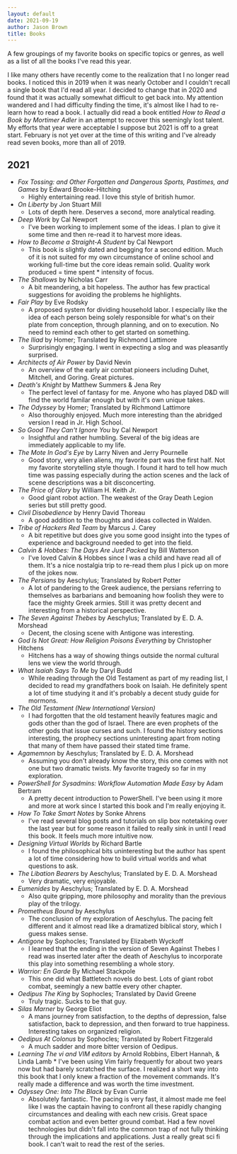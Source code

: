 ```yaml
---
layout: default
date: 2021-09-19
author: Jason Brown
title: Books
---
```

A few groupings of my favorite books on specific topics or genres, as well as a list of all the books I've read this year.

I like many others have recently come to the realization that I no longer read books. I noticed this in 2019 when it was nearly October and I couldn't recall a single book that I'd read all year. I decided to change that in 2020 and found that it was actually somewhat difficult to get back into. My attention wandered and I had difficulty finding the time, it's almost like I had to re-learn how to read a book. I actually did read a book entitled *How to Read a Book by Mortimer Adler* in an attempt to recover this seemingly lost talent. My efforts that year were acceptable I suppose but 2021 is off to a great start. February is not yet over at the time of this writing and I've already read seven books, more than all of 2019.

## 2021
* *Fox Tossing: and Other Forgotten and Dangerous Sports, Pastimes, and Games* by Edward Brooke-Hitching
	* Highly entertaining read. I love this style of british humor.
* *On Liberty* by Jon Stuart Mill
	* Lots of depth here. Deserves a second, more analytical reading.
* *Deep Work* by Cal Newport
	* I've been working to implement some of the ideas. I plan to give it some time and then re-read it to harvest more ideas.
* *How to Become a Straight-A Student* by Cal Newport
	* This book is slightly dated and begging for a second edition. Much of it is not suited for my own circumstance of online school and working full-time but the core ideas remain solid. Quality work produced = time spent * intensity of focus.
* *The Shallows* by Nicholas Carr
	* A bit meandering, a bit hopeless. The author has few practical suggestions for avoiding the problems he highlights.
* *Fair Play* by Eve Rodsky
	* A proposed system for dividing household labor. I especially like the idea of each person being solely responsible for what's on their plate from conception, through planning, and on to execution. No need to remind each other to get started on something.
* *The Iliad* by Homer; Translated by Richmond Lattimore
	* Surprisingly engaging. I went in expecting a slog and was pleasantly surprised.
* *Architects of Air Power* by David Nevin
	* An overview of the early air combat pioneers including Duhet, Mitchell, and Goring. Great pictures.
* *Death's Knight* by Matthew Summers & Jena Rey
	* The perfect level of fantasy for me. Anyone who has played D&D will find the world familar enough but with it's own unique takes.
* *The Odyssey* by Homer; Translated by Richmond Lattimore
	* Also thoroughly enjoyed. Much more interesting than the abridged version I read in Jr. High School.
* *So Good They Can't Ignore You* by Cal Newport
	* Insightful and rather humbling. Several of the big ideas are immediately applicable to my life.
* *The Mote In God's Eye* by Larry Niven and Jerry Pournelle
	* Good story, very alien aliens, my favorite part was the first half. Not my favorite storytelling style though. I found it hard to tell how much time was passing especially during the action scenes and the lack of scene descriptions was a bit disconcerting.
* *The Price of Glory* by William H. Keith Jr.
	* Good giant robot action. The weakest of the Gray Death Legion series but still pretty good.
* *Civil Disobedience* by Henry David Thoreau
	* A good addition to the thoughts and ideas collected in Walden.
* *Tribe of Hackers Red Team* by Marcus J. Carey
	* A bit repetitive but does give you some good insight into the types of experience and background needed to get into the field.
* *Calvin & Hobbes: The Days Are Just Packed* by Bill Watterson
	* I've loved Calvin & Hobbes since I was a child and have read all of them. It's a nice nostalgia trip to re-read them plus I pick up on more of the jokes now.
* *The Persians* by Aeschylus; Translated by Robert Potter
	* A lot of pandering to the Greek audience, the persians referring to themselves as barbarians and bemoaning how foolish they were to face the mighty Greek armies. Still it was pretty decent and interesting from a historical perspective.
* *The Seven Against Thebes* by Aeschylus; Translated by E. D. A. Morshead
	* Decent, the closing scene with Antigone was interesting.
* *God Is Not Great: How Religion Poisons Everything* by Christopher Hitchens
	* Hitchens has a way of showing things outside the normal cultural lens we view the world through.
* *What Isaiah Says To Me* by Daryl Budd
	* While reading through the Old Testament as part of my reading list, I decided to read my grandfathers book on Isaiah. He definitely spent a lot of time studying it and it's probably a decent study guide for mormons.
* *The Old Testament (New International Version)*
	* I had forgotten that the old testament heavily features magic and gods other than the god of Israel. There are even prophets of the other gods that issue curses and such. I found the history sections interesting, the prophecy sections uninteresting apart from noting that many of them have passed their stated time frame.
* *Agamemnon* by Aeschylus; Translated by E. D. A. Morshead
	* Assuming you don't already know the story, this one comes with not one but two dramatic twists. My favorite tragedy so far in my exploration.
* *PowerShell for Sysadmins: Workflow Automation Made Easy* by Adam Bertram
	* A pretty decent introduction to PowerShell. I've been using it more and more at work since I started this book and I'm really enjoying it.
* *How To Take Smart Notes* by Sonke Ahrens
	* I've read several blog posts and tutorials on slip box notetaking over the last year but for some reason it failed to really sink in until I read this book. It feels much more intuitive now.
* *Designing Virtual Worlds* by Richard Bartle
	* I found the philosophical bits uninteresting but the author has spent a lot of time considering how to build virtual worlds and what questions to ask.
* *The Libation Bearers* by Aeschylus; Translated by E. D. A. Morshead
	* Very dramatic, very enjoyable.
* *Eumenides* by Aeschylus; Translated by E. D. A. Morshead
	* Also quite gripping, more philosophy and morality than the previous play of the trilogy.
* *Prometheus Bound* by Aeschylus
	* The conclusion of my exploration of Aeschylus. The pacing felt different and it almost read like a dramatized biblical story, which I guess makes sense.
* *Antigone* by Sophocles; Translated by Elizabeth Wyckoff
	* I learned that the ending in the version of Seven Against Thebes I read was inserted later after the death of Aeschylus to incorporate this play into something resembling a whole story.
* *Warrior: En Garde* By Michael Stackpole
	* This one did what Battletech novels do best. Lots of giant robot combat, seemingly a new battle every other chapter.
* *Oedipus The King* by Sophocles; Translated by David Greene
	* Truly tragic. Sucks to be that guy.
* *Silas Marner* by George Eliot
	* A mans journey from satisfaction, to the depths of depression, false satisfaction, back to depression, and then forward to true happiness. Interesting takes on organized religion.
* *Oedipus At Colonus* by Sophocles; Translated by Robert Fitzgerald
	* A much sadder and more bitter version of Oedipus.
* *Learning The vi and VIM editors* by Arnold Robbins, Elbert Hannah, & Linda Lamb
    	* I've been using Vim fairly frequently for about two years now but had barely scratched the surface. I realized a short way into this book that I only knew a fraction of the movement commands. It's really made a difference and was worth the time investment.
* *Odyssey One: Into The Black* by Evan Currie
	* Absolutely fantastic. The pacing is very fast, it almost made me feel like I was the captain having to confront all these rapidly changing circumstances and dealing with each new crisis. Great space combat action and even better ground combat. Had a few novel technologies but didn't fall into the common trap of not fully thinking through the implications and applications. Just a really great sci fi book. I can't wait to read the rest of the series.
